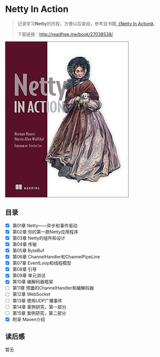 # Netty In Action

> 记录学习**Netty**的历程，方便以后查阅，参考自书籍[《Netty In Action》](https://book.douban.com/subject/27038538/)。
>
> 下载链接：<http://readfree.me/book/27038538/> 

![img](assets/s28361212.jpg) 

## 目录

- [x] 第01章 Netty——异步和事件驱动
- [x] 第02章 你的第一款Netty应用程序
- [x] 第03章 Netty的组件和设计
- [x] 第04章 传输
- [x] 第05章 ByteBuf
- [x] 第06章 ChannelHandler和ChannelPipeLine
- [x] 第07章 EventLoop和线程模型
- [x] 第08章 引导
- [x] 第09章 单元测试
- [x] 第10章 编解码器框架
- [ ] 第11章 预置的ChannelHandler和编解码器
- [ ] 第12章 WebSocket
- [ ] 第13章 使用UDP广播事件
- [ ] 第14章 案例研究，第一部分
- [ ] 第15章 案例研究，第二部分
- [x] 附录 Maven介绍

## 读后感

暂无